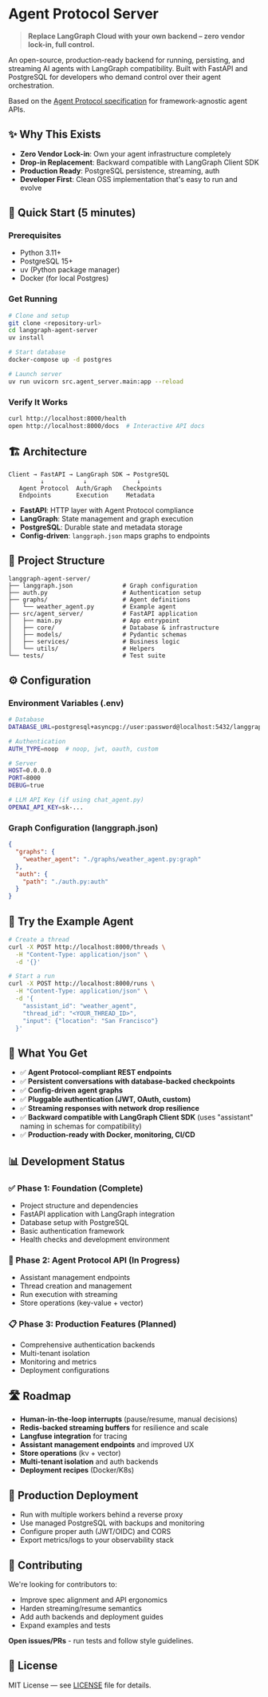 # Agent Protocol Server

> **Replace LangGraph Cloud with your own backend – zero vendor lock-in, full control.**

An open-source, production-ready backend for running, persisting, and streaming AI agents with LangGraph compatibility. Built with FastAPI and PostgreSQL for developers who demand control over their agent orchestration.

Based on the [Agent Protocol specification](https://github.com/langchain-ai/agent-protocol) for framework-agnostic agent APIs.

## ✨ Why This Exists

- **Zero Vendor Lock-in**: Own your agent infrastructure completely
- **Drop-in Replacement**: Backward compatible with LangGraph Client SDK
- **Production Ready**: PostgreSQL persistence, streaming, auth
- **Developer First**: Clean OSS implementation that's easy to run and evolve

## 🚀 Quick Start (5 minutes)

### Prerequisites

- Python 3.11+
- PostgreSQL 15+
- uv (Python package manager)
- Docker (for local Postgres)

### Get Running

```bash
# Clone and setup
git clone <repository-url>
cd langgraph-agent-server
uv install

# Start database
docker-compose up -d postgres

# Launch server
uv run uvicorn src.agent_server.main:app --reload
```

### Verify It Works

```bash
curl http://localhost:8000/health
open http://localhost:8000/docs  # Interactive API docs
```

## 🏗️ Architecture

```
Client → FastAPI → LangGraph SDK → PostgreSQL
         ↓           ↓              ↓
   Agent Protocol  Auth/Graph   Checkpoints
   Endpoints       Execution     Metadata
```

- **FastAPI**: HTTP layer with Agent Protocol compliance
- **LangGraph**: State management and graph execution
- **PostgreSQL**: Durable state and metadata storage
- **Config-driven**: `langgraph.json` maps graphs to endpoints

## 📁 Project Structure

```
langgraph-agent-server/
├── langgraph.json              # Graph configuration
├── auth.py                     # Authentication setup
├── graphs/                     # Agent definitions
│   └── weather_agent.py        # Example agent
├── src/agent_server/           # FastAPI application
│   ├── main.py                 # App entrypoint
│   ├── core/                   # Database & infrastructure
│   ├── models/                 # Pydantic schemas
│   ├── services/               # Business logic
│   └── utils/                  # Helpers
└── tests/                      # Test suite
```

## ⚙️ Configuration

### Environment Variables (.env)

```bash
# Database
DATABASE_URL=postgresql+asyncpg://user:password@localhost:5432/langgraph_agent_server

# Authentication
AUTH_TYPE=noop  # noop, jwt, oauth, custom

# Server
HOST=0.0.0.0
PORT=8000
DEBUG=true

# LLM API Key (if using chat_agent.py)
OPENAI_API_KEY=sk-...
```

### Graph Configuration (langgraph.json)

```json
{
  "graphs": {
    "weather_agent": "./graphs/weather_agent.py:graph"
  },
  "auth": {
    "path": "./auth.py:auth"
  }
}
```

## 🧪 Try the Example Agent

```bash
# Create a thread
curl -X POST http://localhost:8000/threads \
  -H "Content-Type: application/json" \
  -d '{}'

# Start a run
curl -X POST http://localhost:8000/runs \
  -H "Content-Type: application/json" \
  -d '{
    "assistant_id": "weather_agent",
    "thread_id": "<YOUR_THREAD_ID>",
    "input": {"location": "San Francisco"}
  }'
```

## 🎯 What You Get

- ✅ **Agent Protocol-compliant REST endpoints**
- ✅ **Persistent conversations with database-backed checkpoints**
- ✅ **Config-driven agent graphs**
- ✅ **Pluggable authentication (JWT, OAuth, custom)**
- ✅ **Streaming responses with network drop resilience**
- ✅ **Backward compatible with LangGraph Client SDK** (uses "assistant" naming in schemas for compatibility)
- ✅ **Production-ready with Docker, monitoring, CI/CD**

## 📊 Development Status

### ✅ Phase 1: Foundation (Complete)

- Project structure and dependencies
- FastAPI application with LangGraph integration
- Database setup with PostgreSQL
- Basic authentication framework
- Health checks and development environment

### 🔄 Phase 2: Agent Protocol API (In Progress)

- Assistant management endpoints
- Thread creation and management
- Run execution with streaming
- Store operations (key-value + vector)

### 📋 Phase 3: Production Features (Planned)

- Comprehensive authentication backends
- Multi-tenant isolation
- Monitoring and metrics
- Deployment configurations

## 🛣️ Roadmap

- **Human-in-the-loop interrupts** (pause/resume, manual decisions)
- **Redis-backed streaming buffers** for resilience and scale
- **Langfuse integration** for tracing
- **Assistant management endpoints** and improved UX
- **Store operations** (kv + vector)
- **Multi-tenant isolation** and auth backends
- **Deployment recipes** (Docker/K8s)

## 🚀 Production Deployment

- Run with multiple workers behind a reverse proxy
- Use managed PostgreSQL with backups and monitoring
- Configure proper auth (JWT/OIDC) and CORS
- Export metrics/logs to your observability stack

## 🤝 Contributing

We're looking for contributors to:

- Improve spec alignment and API ergonomics
- Harden streaming/resume semantics
- Add auth backends and deployment guides
- Expand examples and tests

**Open issues/PRs** - run tests and follow style guidelines.

## 📄 License

MIT License — see [LICENSE](LICENSE) file for details.
